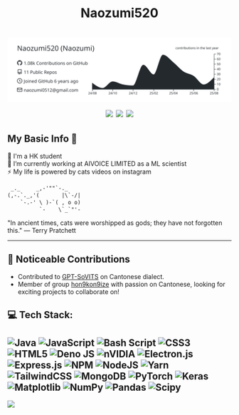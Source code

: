 <h1 align="center">
  Naozumi520
</h1>

<h1 align="center">
  <img src="https://raw.githubusercontent.com/Naozumi520/Naozumi520/main/profile-summary-card-output/graywhite/0-profile-details.svg" width="520">
  <img src="https://github-readme-stats.vercel.app/api/top-langs/?username=Naozumi520&theme=graywhite&hide_border=false&include_all_commits=true&count_private=true&layout=compact" width="270">
  <img src="https://github-readme-stats.vercel.app/api?username=Naozumi520&theme=graywhite&hide_border=false&include_all_commits=true&count_private=true" width="373">
  <img src="https://nirzak-streak-stats.vercel.app/?user=Naozumi520&theme=graywhite&hide_border=false" width="415">
</h1>

## My Basic Info 📝
🔭 I'm a HK student<br>
👯 I’m currently working at AIVOICE LIMITED as a ML scientist<br>
⚡ My life is powered by cats videos on instagram

```
 _._     _,-'""`-._
(,-.`._,'(       |\`-/|
    `-.-' \ )-`( , o o)
          `-    \`_`"'-
```

"In ancient times, cats were worshipped as gods; they have not forgotten this." — Terry Pratchett  

---

## 🤝 Noticeable Contributions
- Contributed to [GPT-SoVITS](https://github.com/RVC-Boss/GPT-SoVITS) on Cantonese dialect.
- Member of group [hon9kon9ize](https://github.com/hon9kon9ize) with passion on Cantonese, looking for exciting projects to collaborate on!

## 💻 Tech Stack:
![Java](https://img.shields.io/badge/java-%23ED8B00.svg?style=for-the-badge&logo=openjdk&logoColor=white) ![JavaScript](https://img.shields.io/badge/javascript-%23323330.svg?style=for-the-badge&logo=javascript&logoColor=%23F7DF1E) ![Bash Script](https://img.shields.io/badge/bash_script-%23121011.svg?style=for-the-badge&logo=gnu-bash&logoColor=white) ![CSS3](https://img.shields.io/badge/css3-%231572B6.svg?style=for-the-badge&logo=css3&logoColor=white) ![HTML5](https://img.shields.io/badge/html5-%23E34F26.svg?style=for-the-badge&logo=html5&logoColor=white) ![Deno JS](https://img.shields.io/badge/deno%20js-000000?style=for-the-badge&logo=deno&logoColor=white) ![nVIDIA](https://img.shields.io/badge/cuda-000000.svg?style=for-the-badge&logo=nVIDIA&logoColor=green) ![Electron.js](https://img.shields.io/badge/Electron-191970?style=for-the-badge&logo=Electron&logoColor=white) ![Express.js](https://img.shields.io/badge/express.js-%23404d59.svg?style=for-the-badge&logo=express&logoColor=%2361DAFB) ![NPM](https://img.shields.io/badge/NPM-%23CB3837.svg?style=for-the-badge&logo=npm&logoColor=white) ![NodeJS](https://img.shields.io/badge/node.js-6DA55F?style=for-the-badge&logo=node.js&logoColor=white) ![Yarn](https://img.shields.io/badge/yarn-%232C8EBB.svg?style=for-the-badge&logo=yarn&logoColor=white) ![TailwindCSS](https://img.shields.io/badge/tailwindcss-%2338B2AC.svg?style=for-the-badge&logo=tailwind-css&logoColor=white) ![MongoDB](https://img.shields.io/badge/MongoDB-%234ea94b.svg?style=for-the-badge&logo=mongodb&logoColor=white) ![PyTorch](https://img.shields.io/badge/PyTorch-%23EE4C2C.svg?style=for-the-badge&logo=PyTorch&logoColor=white) ![Keras](https://img.shields.io/badge/Keras-%23D00000.svg?style=for-the-badge&logo=Keras&logoColor=white) ![Matplotlib](https://img.shields.io/badge/Matplotlib-%23ffffff.svg?style=for-the-badge&logo=Matplotlib&logoColor=black) ![NumPy](https://img.shields.io/badge/numpy-%23013243.svg?style=for-the-badge&logo=numpy&logoColor=white) ![Pandas](https://img.shields.io/badge/pandas-%23150458.svg?style=for-the-badge&logo=pandas&logoColor=white) ![Scipy](https://img.shields.io/badge/SciPy-%230C55A5.svg?style=for-the-badge&logo=scipy&logoColor=%white)
---

![](https://komarev.com/ghpvc/?username=Naozumi520&color=ff69b4)
